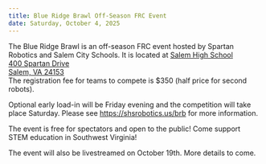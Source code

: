 ```yaml
---
title: Blue Ridge Brawl Off-Season FRC Event
date: Saturday, October 4, 2025
---
```


The Blue Ridge Brawl is an off-season FRC event hosted by Spartan Robotics and Salem City Schools.
It is located at
<a class="link" href="https://maps.app.goo.gl/RTX7R2ht8tLsf3Av8" target="_blank">
  Salem High School<br>
  400 Spartan Drive<br>
  Salem, VA 24153
</a> <br />
The registration fee for teams to compete is $350 (half price for second robots).


Optional early load-in will be Friday evening and the competition will take place Saturday.
Please see
<a class="link breakall" target="_blank" href="https://shsrobotics.us/brb">
  https://shsrobotics.us/brb</a> for more information.

<!-- The event's The Blue Alliance page can be found here:
<a class="link breakall" target="_blank" href="https://www.thebluealliance.com/event/2025vabrb">
  https://www.thebluealliance.com/event/2025vabrb
</a> -->

The event is free for spectators and open to the public! Come support STEM education in Southwest Virginia!

The event will also be livestreamed on October 19th. More details to come.
 <!-- on
<a href="https://www.youtube.com/watch?v=X8F2k56QV-Q" class="link" target="_blank">
  FIRST Chesapeake's YouTube Channel</a>. -->

<!-- <a class="link" target="_blank" href="https://firstmap.github.io/?filter=e-2024vabrb&lat=37.91477767775685&lng=-79.19831028162514&zoom=7">
  Click here for a map of competing teams (provided by FIRSTMap)
</a> -->
